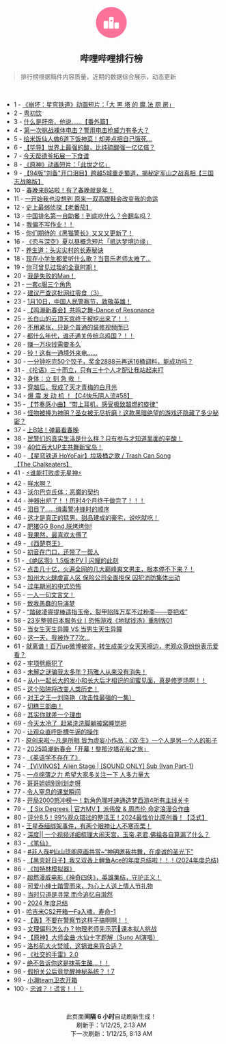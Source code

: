 <div align="center">
    <img src="./assets/icon_rank.png" alt="logo" />
    <h2>哔哩哔哩排行榜</h>
</div>

> 排行榜根据稿件内容质量，近期的数据综合展示，动态更新

<br />

<ul><li><span>1 - <a href=https://www.bilibili.com/BV1cErqYDEGC target=_blank>《崩坏：星穹铁道》动画短片：「大&nbsp;黑&nbsp;塔&nbsp;的&nbsp;魔&nbsp;法&nbsp;厨&nbsp;房」</a></span></li><li><span>2 - <a href=https://www.bilibili.com/BV1hRraYDEud target=_blank>粤初饮</a></span></li><li><span>3 - <a href=https://www.bilibili.com/BV1sEcJexEd9 target=_blank>什么是肝帝，他说......【番外篇】</a></span></li><li><span>4 - <a href=https://www.bilibili.com/BV1FMcEe5EMe target=_blank>第一次挑战裸体电击？警用电击枪威力有多大？</a></span></li><li><span>5 - <a href=https://www.bilibili.com/BV1wxrrYaE6x target=_blank>给米饭仙人做6道下饭神菜！却差点把自己饿死…</a></span></li><li><span>6 - <a href=https://www.bilibili.com/BV11yrkYME4G target=_blank>【毕导】世界上最强的酸，比纯硫酸强一亿亿倍？</a></span></li><li><span>7 - <a href=https://www.bilibili.com/BV1kCcEeJEWx target=_blank>今天帮德爷拓展一下食谱</a></span></li><li><span>8 - <a href=https://www.bilibili.com/BV1h7reY9EM7 target=_blank>《原神》动画短片：「此世之忆」</a></span></li><li><span>9 - <a href=https://www.bilibili.com/BV1ZjrYYvEyU target=_blank>【94版&quot;刘备&quot;开口泪目】跨越5城重走蜀道，揭秘定军山之战真相【三国志战略版】</a></span></li><li><span>10 - <a href=https://www.bilibili.com/BV1pCr6YcEgD target=_blank>春晚来B站啦！有了春晚就是年！</a></span></li><li><span>11 - <a href=https://www.bilibili.com/BV1KZrrY6ExT target=_blank>一开始我也没想到&nbsp;原来一双高跟鞋会改变我的命运</a></span></li><li><span>12 - <a href=https://www.bilibili.com/BV15rcJe6Enb target=_blank>史上最弱侦探【老番茄】</a></span></li><li><span>13 - <a href=https://www.bilibili.com/BV1yBcEeXEDx target=_blank>中国排名第一自助餐！到底吃什么？会翻车吗？</a></span></li><li><span>14 - <a href=https://www.bilibili.com/BV1Hmr6YtEeo target=_blank>我偏不写作业！！</a></span></li><li><span>15 - <a href=https://www.bilibili.com/BV1oMcjevE1c target=_blank>你们期待的《黑猫警长》又又又更新了！</a></span></li><li><span>16 - <a href=https://www.bilibili.com/BV1qBcHenEGF target=_blank>《恋与深空》夏以昼概念短片「抵达梦境边缘」</a></span></li><li><span>17 - <a href=https://www.bilibili.com/BV1J4c7eGEcz target=_blank>养生道：头尖尖村的长寿秘诀</a></span></li><li><span>18 - <a href=https://www.bilibili.com/BV14fr8YgEdg target=_blank>现在小学生都爱听什么歌？当音乐老师太难了...</a></span></li><li><span>19 - <a href=https://www.bilibili.com/BV116cEeHEVp target=_blank>你可曾见过我的全衰时期！</a></span></li><li><span>20 - <a href=https://www.bilibili.com/BV1TdcJecER3 target=_blank>我是失败的Man！</a></span></li><li><span>21 - <a href=https://www.bilibili.com/BV1thr6YuEkP target=_blank>一套c服三个角色</a></span></li><li><span>22 - <a href=https://www.bilibili.com/BV132r8YEEEc target=_blank>建议严查这批网红零食（3）</a></span></li><li><span>23 - <a href=https://www.bilibili.com/BV1cKcEe1EX6 target=_blank>1月10日，中国人民警察节，致敬英雄！</a></span></li><li><span>24 - <a href=https://www.bilibili.com/BV1B5rkYZErZ target=_blank>【鸣潮新春会】共鸣之舞-Dance&nbsp;of&nbsp;Resonance</a></span></li><li><span>25 - <a href=https://www.bilibili.com/BV1nPrSYUEHj target=_blank>长白山的云顶天宫终于被挖出来了！！</a></span></li><li><span>26 - <a href=https://www.bilibili.com/BV1nDrkYPEni target=_blank>不用紧张，只是个普通的装修视频而已</a></span></li><li><span>27 - <a href=https://www.bilibili.com/BV17acJe2Ey3 target=_blank>都什么年代，谁还通关传统乌鸡国？！！</a></span></li><li><span>28 - <a href=https://www.bilibili.com/BV1NJrrYiEAe target=_blank>赚一万块钱需要多久</a></span></li><li><span>29 - <a href=https://www.bilibili.com/BV1S1rqYwE5s target=_blank>铃！这有一通境外来电……</a></span></li><li><span>30 - <a href=https://www.bilibili.com/BV1A5rqYWEZM target=_blank>一分钟吃完50个饺子，奖金2888元再送16桶调料，能成功吗？</a></span></li><li><span>31 - <a href=https://www.bilibili.com/BV1ycr6YfEFj target=_blank>《抡语》三十而立，只有三十个人才配让我站起来打</a></span></li><li><span>32 - <a href=https://www.bilibili.com/BV1cgrYY6Emt target=_blank>身体：立&nbsp;刻&nbsp;急&nbsp;救&nbsp;！</a></span></li><li><span>33 - <a href=https://www.bilibili.com/BV1GCc7ehE6X target=_blank>穿越后，我成了天才青梅的白月光</a></span></li><li><span>34 - <a href=https://www.bilibili.com/BV1KurqYoEeL target=_blank>爆&nbsp;震&nbsp;发&nbsp;动&nbsp;机&nbsp;！【C4快乐阴人流#58】</a></span></li><li><span>35 - <a href=https://www.bilibili.com/BV1LLrSY3ENa target=_blank>【节奏感小曲】“带上耳机，感受极致超燃的旋律”</a></span></li><li><span>36 - <a href=https://www.bilibili.com/BV19w62YbE25 target=_blank>怪物被捧为神明？圣女被无尽折磨！这款黑暗绝望的游戏还隐藏了多少秘密？</a></span></li><li><span>37 - <a href=https://www.bilibili.com/BV1XbrYY4E35 target=_blank>上B站！弹幕看春晚</a></span></li><li><span>38 - <a href=https://www.bilibili.com/BV1fbrzYDE3t target=_blank>民警们的真实生活是什么样？只有参与才知道里面的辛酸！</a></span></li><li><span>39 - <a href=https://www.bilibili.com/BV1CmrhYiE4i target=_blank>40位百大UP主共舞新宝岛！</a></span></li><li><span>40 - <a href=https://www.bilibili.com/BV1RkrrYSErR target=_blank>【星穹铁道&nbsp;HoYoFair】垃圾桶之歌&nbsp;/&nbsp;Trash&nbsp;Can&nbsp;Song【The&nbsp;Chalkeaters】</a></span></li><li><span>41 - <a href=https://www.bilibili.com/BV1E4c7eGEBt target=_blank>⚡谁能打败虚无星神⚡</a></span></li><li><span>42 - <a href=https://www.bilibili.com/BV1EQr6YREwK target=_blank>咩水啊？</a></span></li><li><span>43 - <a href=https://www.bilibili.com/BV1DMcJeAEq7 target=_blank>沃尔巴克氏体：恶魔的契约</a></span></li><li><span>44 - <a href=https://www.bilibili.com/BV1LcrCY4EPy target=_blank>神器出炉了！！历时4个月终于做完了！！！</a></span></li><li><span>45 - <a href=https://www.bilibili.com/BV1iacLecEdF target=_blank>泪目了……缉毒警冲锋时的顺序</a></span></li><li><span>46 - <a href=https://www.bilibili.com/BV1SmrzYBEq5 target=_blank>这才是真正的猛男，甜品建成的豪宅，说吃就吃！</a></span></li><li><span>47 - <a href=https://www.bilibili.com/BV1PgrvYEEjo target=_blank>肥猪GG&nbsp;Bond,朕烤烤你!</a></span></li><li><span>48 - <a href=https://www.bilibili.com/BV1arrUYeET7 target=_blank>我果然，最喜欢太傅了</a></span></li><li><span>49 - <a href=https://www.bilibili.com/BV1MzrYYDEG2 target=_blank>《西楚卷王》</a></span></li><li><span>50 - <a href=https://www.bilibili.com/BV13ErmYhEQQ target=_blank>初音在门口，还带了一帮人</a></span></li><li><span>51 - <a href=https://www.bilibili.com/BV1HWc7e5E3f target=_blank>《绝区零》1.5版本PV&nbsp;|&nbsp;闪耀的此刻</a></span></li><li><span>52 - <a href=https://www.bilibili.com/BV1LcrCY4ESS target=_blank>点击几十亿，火遍全网的几大巅峰爽文男主，根本停不下来？！</a></span></li><li><span>53 - <a href=https://www.bilibili.com/BV1aKrrYLEgP target=_blank>加州大火肆虐富人区&nbsp;保险公司全面拒保&nbsp;囚犯消防集体出动</a></span></li><li><span>54 - <a href=https://www.bilibili.com/BV1NJrrYiEVz target=_blank>过年期间的中式恐怖</a></span></li><li><span>55 - <a href=https://www.bilibili.com/BV1pprrYeE6L target=_blank>一人一句文言文！</a></span></li><li><span>56 - <a href=https://www.bilibili.com/BV1aHr6YLEXv target=_blank>致我愚蠢的导演梦</a></span></li><li><span>57 - <a href=https://www.bilibili.com/BV1HPrQY4EiM target=_blank>“踏破凌霄提棒遥指玉帝，裂甲陷阵万军不过粉齑——耍把戏”</a></span></li><li><span>58 - <a href=https://www.bilibili.com/BV1cNcEejEnk target=_blank>23岁整顿日本服务业丨恐怖游戏《地狱钱汤》重制版01</a></span></li><li><span>59 - <a href=https://www.bilibili.com/BV1uSc7e4Er3 target=_blank>当女生天生异瞳&nbsp;VS&nbsp;当男生天生异瞳</a></span></li><li><span>60 - <a href=https://www.bilibili.com/BV1LEcEeqE8q target=_blank>这一天，我被炸了7次...</a></span></li><li><span>61 - <a href=https://www.bilibili.com/BV1AJrzYZEBa target=_blank>就离谱！百万up微博被盗，转生成美少女天天擦边，老观众竟纷纷表示爱看？</a></span></li><li><span>62 - <a href=https://www.bilibili.com/BV1vFrrYJETN target=_blank>牢项劈瘾犯了</a></span></li><li><span>63 - <a href=https://www.bilibili.com/BV1gmcJeiE4r target=_blank>未解之谜骗我太多年？玛雅人从来没有消失！</a></span></li><li><span>64 - <a href=https://www.bilibili.com/BV1iZr6YDEgq target=_blank>从小一起长大的发小和长大后才相识的闺蜜见面，真是修罗场啊！！</a></span></li><li><span>65 - <a href=https://www.bilibili.com/BV11orzYaEcQ target=_blank>这个陷阱将改变人类历史！</a></span></li><li><span>66 - <a href=https://www.bilibili.com/BV1bjreYsEUd target=_blank>对王之王—刘晓艳（攻击性最强的一集）</a></span></li><li><span>67 - <a href=https://www.bilibili.com/BV1tVcJefELZ target=_blank>切糕三部曲！</a></span></li><li><span>68 - <a href=https://www.bilibili.com/BV11qr6YNE5b target=_blank>其实你就差一个理由</a></span></li><li><span>69 - <a href=https://www.bilibili.com/BV1xJraYyEph target=_blank>今天太冷了&nbsp;&nbsp;赶紧洗洗脚躺被窝睡觉吧</a></span></li><li><span>70 - <a href=https://www.bilibili.com/BV1bwcLeDEwT target=_blank>让观众直呼卧槽牛逼的操作</a></span></li><li><span>71 - <a href=https://www.bilibili.com/BV1YKrnYREjh target=_blank>原创来啦～凡是所相&nbsp;皆为虚妄小作品：《双·生》一个人是另一个人的影子</a></span></li><li><span>72 - <a href=https://www.bilibili.com/BV13grCYnEvz target=_blank>2025鸣潮新春会「开幕！黎那汐塔花船之旅」</a></span></li><li><span>73 - <a href=https://www.bilibili.com/BV1pyr6Y8EfQ target=_blank>《英语学不存在了》</a></span></li><li><span>74 - <a href=https://www.bilibili.com/BV1cMrhYPEML target=_blank>【VIVINOS】Alien&nbsp;Stage&nbsp;|&nbsp;[SOUND&nbsp;ONLY]&nbsp;Sub&nbsp;(Ivan&nbsp;Part-1)</a></span></li><li><span>75 - <a href=https://www.bilibili.com/BV1zScEeLEWg target=_blank>一点绵薄之力&nbsp;希望大家多关注一下&nbsp;人多力量大</a></span></li><li><span>76 - <a href=https://www.bilibili.com/BV1M8rQYzE6P target=_blank>哥哥姐姐别别划走呀</a></span></li><li><span>77 - <a href=https://www.bilibili.com/BV1fErYYNExA target=_blank>令人窒息的课堂瞬间</a></span></li><li><span>78 - <a href=https://www.bilibili.com/BV1yac5e3EWs target=_blank>开局2000怒冲榜一！新角色哪吒速通造梦西游4所有主线关卡</a></span></li><li><span>79 - <a href=https://www.bilibili.com/BV1r1r6YfEhv target=_blank>【&nbsp;Six&nbsp;Degrees&nbsp;|&nbsp;官方MV&nbsp;】派伟俊&nbsp;&amp;&nbsp;周杰伦&nbsp;命定浪漫合作曲</a></span></li><li><span>80 - <a href=https://www.bilibili.com/BV1kXcweuEiS target=_blank>评分8.5！99%观众错过的整活王！2024最性价比原创番！【泛式】</a></span></li><li><span>81 - <a href=https://www.bilibili.com/BV1knc7ejEw7 target=_blank>王星泰缅绑架事件，有两个眼神让人不寒而栗！</a></span></li><li><span>82 - <a href=https://www.bilibili.com/BV1Fgr6Y9EsZ target=_blank>深度||&nbsp;一个视频详细梳理大闹天宫，玉帝,老君,佛祖各自算漏了什么？</a></span></li><li><span>83 - <a href=https://www.bilibili.com/BV1RxrYYbEsZ target=_blank>《笔仙》</a></span></li><li><span>84 - <a href=https://www.bilibili.com/BV1CAr6YtEt5 target=_blank>#非人哉#仙山琼阁原画共赏~“神明邀我共舞，在虔诚的圣光下”</a></span></li><li><span>85 - <a href=https://www.bilibili.com/BV17er8Y4EXF target=_blank>【黑壳好日子】我又双叒上鲤鱼Ace的年度总结啦！！！(2024年度总结)</a></span></li><li><span>86 - <a href=https://www.bilibili.com/BV11crkYqETQ target=_blank>《加特林模拟器》</a></span></li><li><span>87 - <a href=https://www.bilibili.com/BV1gQcHerEH5 target=_blank>超燃漫威电影《神奇四侠》，英雄集结，守护正义！</a></span></li><li><span>88 - <a href=https://www.bilibili.com/BV11XrqY4ELk target=_blank>可爱小绅士踏雪而来，为心上人送上情人节礼物</a></span></li><li><span>89 - <a href=https://www.bilibili.com/BV1jrcHeEEJk target=_blank>当时只道是寻常&nbsp;而今追忆自潸然</a></span></li><li><span>90 - <a href=https://www.bilibili.com/BV1cqrmYEEaL target=_blank>2024&nbsp;年度总结</a></span></li><li><span>91 - <a href=https://www.bilibili.com/BV1vEr6Y7Eu2 target=_blank>哈吉米CS2开箱一Fa入魂，寿命-1</a></span></li><li><span>92 - <a href=https://www.bilibili.com/BV1WpcJeXEur target=_blank>【轰】不要在警察节这样子搞啊啊！！</a></span></li><li><span>93 - <a href=https://www.bilibili.com/BV1HyrBYQEuj target=_blank>文理偏科怎么办？物理老师先示范🥰课本拟人挑战</a></span></li><li><span>94 - <a href=https://www.bilibili.com/BV1K1rYY2Eq3 target=_blank>【原神】大师金曲·水仙十字题解（Suno&nbsp;AI演唱）</a></span></li><li><span>95 - <a href=https://www.bilibili.com/BV1DbcneqE5x target=_blank>洛杉矶大火焚城，这锅谁来背合适？</a></span></li><li><span>96 - <a href=https://www.bilibili.com/BV1eyr8YSExE target=_blank>《社交的手雷》2.0</a></span></li><li><span>97 - <a href=https://www.bilibili.com/BV1Gkc7ewEEk target=_blank>绝不告诉你这是抹茶生酪...！！</a></span></li><li><span>98 - <a href=https://www.bilibili.com/BV1Y2rXY2Ec1 target=_blank>假扮关公后竟觉醒神秘系统？！7</a></span></li><li><span>99 - <a href=https://www.bilibili.com/BV1dirrY9Ee2 target=_blank>小潮team卫衣开箱</a></span></li><li><span>100 - <a href=https://www.bilibili.com/BV1ZLrhYtEYv target=_blank>忠诚？！谎言！！！</a></span></li></ul>

<br />

<p align=center>此页面<strong>间隔 6 小时</strong>自动刷新生成！<br>刷新于：1/12/25, 2:13 AM<br>下一次刷新：1/12/25, 8:13 AM</p>
